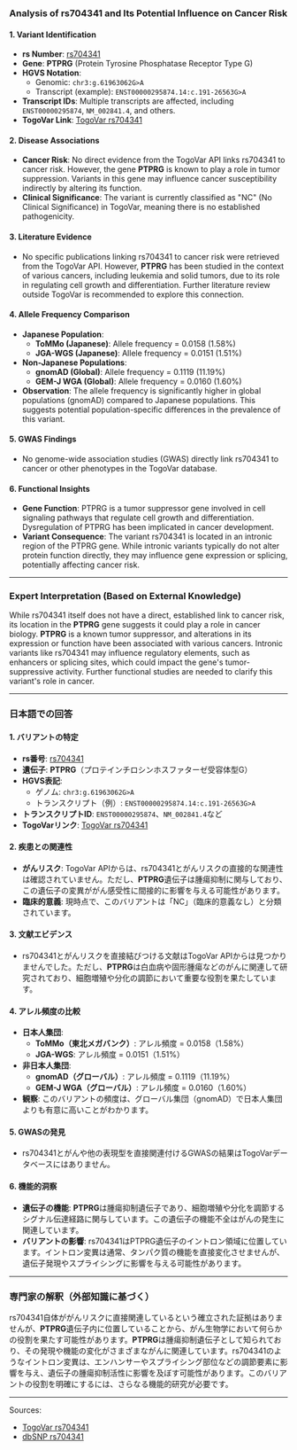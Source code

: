 ### Analysis of rs704341 and Its Potential Influence on Cancer Risk

#### 1. **Variant Identification**
   - **rs Number**: [rs704341](https://identifiers.org/dbsnp/rs704341)
   - **Gene**: **PTPRG** (Protein Tyrosine Phosphatase Receptor Type G)
   - **HGVS Notation**:
     - Genomic: `chr3:g.61963062G>A`
     - Transcript (example): `ENST00000295874.14:c.191-26563G>A`
   - **Transcript IDs**: Multiple transcripts are affected, including `ENST00000295874`, `NM_002841.4`, and others.
   - **TogoVar Link**: [TogoVar rs704341](https://togovar.org/variant/tgv12747289)

#### 2. **Disease Associations**
   - **Cancer Risk**: No direct evidence from the TogoVar API links rs704341 to cancer risk. However, the gene **PTPRG** is known to play a role in tumor suppression. Variants in this gene may influence cancer susceptibility indirectly by altering its function.
   - **Clinical Significance**: The variant is currently classified as "NC" (No Clinical Significance) in TogoVar, meaning there is no established pathogenicity.

#### 3. **Literature Evidence**
   - No specific publications linking rs704341 to cancer risk were retrieved from the TogoVar API. However, **PTPRG** has been studied in the context of various cancers, including leukemia and solid tumors, due to its role in regulating cell growth and differentiation. Further literature review outside TogoVar is recommended to explore this connection.

#### 4. **Allele Frequency Comparison**
   - **Japanese Population**:
     - **ToMMo (Japanese)**: Allele frequency = 0.0158 (1.58%)
     - **JGA-WGS (Japanese)**: Allele frequency = 0.0151 (1.51%)
   - **Non-Japanese Populations**:
     - **gnomAD (Global)**: Allele frequency = 0.1119 (11.19%)
     - **GEM-J WGA (Global)**: Allele frequency = 0.0160 (1.60%)
   - **Observation**: The allele frequency is significantly higher in global populations (gnomAD) compared to Japanese populations. This suggests potential population-specific differences in the prevalence of this variant.

#### 5. **GWAS Findings**
   - No genome-wide association studies (GWAS) directly link rs704341 to cancer or other phenotypes in the TogoVar database.

#### 6. **Functional Insights**
   - **Gene Function**: PTPRG is a tumor suppressor gene involved in cell signaling pathways that regulate cell growth and differentiation. Dysregulation of PTPRG has been implicated in cancer development.
   - **Variant Consequence**: The variant rs704341 is located in an intronic region of the PTPRG gene. While intronic variants typically do not alter protein function directly, they may influence gene expression or splicing, potentially affecting cancer risk.

---

### Expert Interpretation (Based on External Knowledge)
While rs704341 itself does not have a direct, established link to cancer risk, its location in the **PTPRG** gene suggests it could play a role in cancer biology. **PTPRG** is a known tumor suppressor, and alterations in its expression or function have been associated with various cancers. Intronic variants like rs704341 may influence regulatory elements, such as enhancers or splicing sites, which could impact the gene's tumor-suppressive activity. Further functional studies are needed to clarify this variant's role in cancer.

---

### 日本語での回答

#### 1. **バリアントの特定**
   - **rs番号**: [rs704341](https://identifiers.org/dbsnp/rs704341)
   - **遺伝子**: **PTPRG**（プロテインチロシンホスファターゼ受容体型G）
   - **HGVS表記**:
     - ゲノム: `chr3:g.61963062G>A`
     - トランスクリプト（例）: `ENST00000295874.14:c.191-26563G>A`
   - **トランスクリプトID**: `ENST00000295874`、`NM_002841.4`など
   - **TogoVarリンク**: [TogoVar rs704341](https://togovar.org/variant/tgv12747289)

#### 2. **疾患との関連性**
   - **がんリスク**: TogoVar APIからは、rs704341とがんリスクの直接的な関連性は確認されていません。ただし、**PTPRG**遺伝子は腫瘍抑制に関与しており、この遺伝子の変異ががん感受性に間接的に影響を与える可能性があります。
   - **臨床的意義**: 現時点で、このバリアントは「NC」（臨床的意義なし）と分類されています。

#### 3. **文献エビデンス**
   - rs704341とがんリスクを直接結びつける文献はTogoVar APIからは見つかりませんでした。ただし、**PTPRG**は白血病や固形腫瘍などのがんに関連して研究されており、細胞増殖や分化の調節において重要な役割を果たしています。

#### 4. **アレル頻度の比較**
   - **日本人集団**:
     - **ToMMo（東北メガバンク）**: アレル頻度 = 0.0158（1.58%）
     - **JGA-WGS**: アレル頻度 = 0.0151（1.51%）
   - **非日本人集団**:
     - **gnomAD（グローバル）**: アレル頻度 = 0.1119（11.19%）
     - **GEM-J WGA（グローバル）**: アレル頻度 = 0.0160（1.60%）
   - **観察**: このバリアントの頻度は、グローバル集団（gnomAD）で日本人集団よりも有意に高いことがわかります。

#### 5. **GWASの発見**
   - rs704341とがんや他の表現型を直接関連付けるGWASの結果はTogoVarデータベースにはありません。

#### 6. **機能的洞察**
   - **遺伝子の機能**: **PTPRG**は腫瘍抑制遺伝子であり、細胞増殖や分化を調節するシグナル伝達経路に関与しています。この遺伝子の機能不全はがんの発生に関連しています。
   - **バリアントの影響**: rs704341はPTPRG遺伝子のイントロン領域に位置しています。イントロン変異は通常、タンパク質の機能を直接変化させませんが、遺伝子発現やスプライシングに影響を与える可能性があります。

---

### 専門家の解釈（外部知識に基づく）
rs704341自体ががんリスクに直接関連しているという確立された証拠はありませんが、**PTPRG**遺伝子内に位置していることから、がん生物学において何らかの役割を果たす可能性があります。**PTPRG**は腫瘍抑制遺伝子として知られており、その発現や機能の変化がさまざまながんに関連しています。rs704341のようなイントロン変異は、エンハンサーやスプライシング部位などの調節要素に影響を与え、遺伝子の腫瘍抑制活性に影響を及ぼす可能性があります。このバリアントの役割を明確にするには、さらなる機能的研究が必要です。

--- 
Sources:
- [TogoVar rs704341](https://togovar.org/variant/tgv12747289)
- [dbSNP rs704341](https://identifiers.org/dbsnp/rs704341)